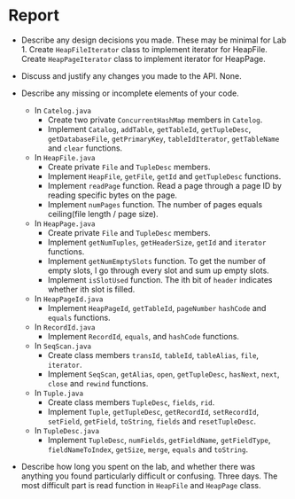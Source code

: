  
# Report

* Describe any design decisions you made. These may be minimal for Lab 1.
  Create `HeapFileIterator` class to implement iterator for HeapFile.
  Create `HeapPageIterator` class to implement iterator for HeapPage.

* Discuss and justify any changes you made to the API.
  None.

* Describe any missing or incomplete elements of your code.
  
  * In `Catelog.java`
    * Create two private `ConcurrentHashMap` members in `Catelog`.
    * Implement `Catalog`, `addTable`, `getTableId`, `getTupleDesc`, `getDatabaseFile`, `getPrimaryKey`, `tableIdIterator`, `getTableName` and `clear` functions.
  * In `HeapFile.java`
    * Create private `File` and `TupleDesc` members.
    * Implement `HeapFile`, `getFile`, `getId` and `getTupleDesc` functions.
    * Implement `readPage` function. Read a page through a page ID by reading specific bytes on the page.
    * Implement `numPages` function. The number of pages equals ceiling(file length / page size).
  * In `HeapPage.java`
    * Create private `File` and `TupleDesc` members.
    * Implement `getNumTuples`, `getHeaderSize`, `getId` and `iterator` functions.
    * Implement `getNumEmptySlots` function. To get the number of empty slots, I go through every slot and sum up empty slots.
    * Implement `isSlotUsed` function. The ith bit of `header` indicates whether ith slot is filled.
  * In `HeapPageId.java`
    * Implement `HeapPageId`, `getTableId`, `pageNumber` `hashCode` and `equals` functions.
  * In `RecordId.java`
    * Implement `RecordId`, `equals`, and `hashCode` functions.
  * In `SeqScan.java`
    * Create class members `transId`, `tableId`, `tableAlias`, `file`, `iterator`.
    * Implement `SeqScan`, `getAlias`, `open`, `getTupleDesc`, `hasNext`, `next`, `close` and `rewind` functions.
  * In `Tuple.java`
    * Create class members `TupleDesc`, `fields`, `rid`.
    * Implement `Tuple`, `getTupleDesc`, `getRecordId`, `setRecordId`, `setField`, `getField`, `toString`, `fields` and `resetTupleDesc`.
  * In `TupleDesc.java`
    * Implement `TupleDesc`, `numFields`, `getFieldName`, `getFieldType`, `fieldNameToIndex`, `getSize`, `merge`, `equals` and `toString`.

* Describe how long you spent on the lab, and whether there was anything you found particularly difficult or confusing.
  Three days.
  The most difficult part is read function in `HeapFile` and `HeapPage` class.